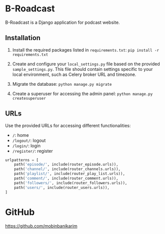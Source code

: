 # B-Roadcast

B-Roadcast  is a Django application
for podcast website.

## Installation

1. Install the required packages listed in `requirements.txt`:
```pip install -r requirements.txt```
2. Create and configure your `local_settings.py` file based on the provided `sample_settings.py`. This file should contain settings specific to your local environment, such as Celery broker URL and timezone.

3. Migrate the database:
```python manage.py migrate```
4. Create a superuser for accessing the admin panel:
```python manage.py createsuperuser```

## URLs
Use the provided URLs for accessing different functionalities:
- `/`: home
- `/logout/`: logout
- `/login/`: login
- `/register/`: register



```python
urlpatterns = [
    path('episode/', include(router_episode.urls)),
    path('channel/', include(router_channels.urls)),
    path('playlist/', include(router_play_list.urls)),
    path('comment/', include(router_comment.urls)),
    path('followers/', include(router_followers.urls)),
    path('users/', include(router_users.urls)),
] 
```


# GitHub
https://github.com/mobinbanikarim
